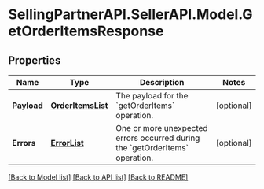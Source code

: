 # SellingPartnerAPI.SellerAPI.Model.GetOrderItemsResponse
## Properties

Name | Type | Description | Notes
------------ | ------------- | ------------- | -------------
**Payload** | [**OrderItemsList**](OrderItemsList.md) | The payload for the &#x60;getOrderItems&#x60; operation. | [optional] 
**Errors** | [**ErrorList**](ErrorList.md) | One or more unexpected errors occurred during the &#x60;getOrderItems&#x60; operation. | [optional] 

[[Back to Model list]](../README.md#documentation-for-models) [[Back to API list]](../README.md#documentation-for-api-endpoints) [[Back to README]](../README.md)

